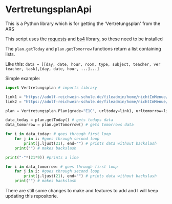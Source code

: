 # VertretungsplanApi
This is a Python library which is for getting the 'Vertretungsplan' from the ARS

This script uses the [requests](https://pypi.org/project/requests/) and [bs4](https://pypi.org/project/beautifulsoup4/) library, so these need to be installed


The ```plan.getToday``` and ```plan.getTomorrow``` functions return a list containing lists. 

Like this:
```data = [[day, date, hour, room, type, subject, teacher, ver teacher, task],[day, date, hour, ...]...]```

Simple example:
```python
import Vertretungsplan # imports library

link1 = "https://adolf-reichwein-schule.de/fileadmin/home/nichtImMenue/vertretungsplan/schueler/heute/subst_001.htm" # link for today
link2 = "https://adolf-reichwein-schule.de/fileadmin/home/nichtImMenue/vertretungsplan/schueler/morgen/subst_001.htm" # link for tomorrow

plan = Vertretungsplan.Plan(grade="E1C", urltoday=link1, urltomorrow=link2) # creates object

data_today = plan.getToday() # gets todays data
data_tomorrow = plan.getTomorrow() # gets tomorrows data

for i in data_today: # goes through first loop
    for j in i: #goes through second loop
        print(j.ljust(21), end="") # prints data without backslash
    print("") # makes backslash

print("-"*(21*9)) #prints a line

for i in data_tomorrow: # goes through first loop
    for j in i: #goes through second loop
        print(j.ljust(21), end="") # prints data without backslash
    print("") # makes backslash
```

There are still some changes to make and features to add and I will keep updating this repositorie.
